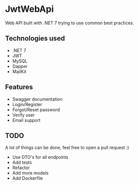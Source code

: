 # JwtWebApi
Web API built with .NET 7 trying to use common best practices.

## Technologies used

- .NET 7
- JWT
- MySQL
- Dapper
- MailKit

## Features

- Swagger documentation
- Login/Register
- Forgot/Reset password
- Verify user
- Email support

## TODO

A lot of things can be done, feel free to open a pull request :)

- Use DTO's for all endpoints
- Add tests
- Refactor
- Add more models
- Add Dockerfile
